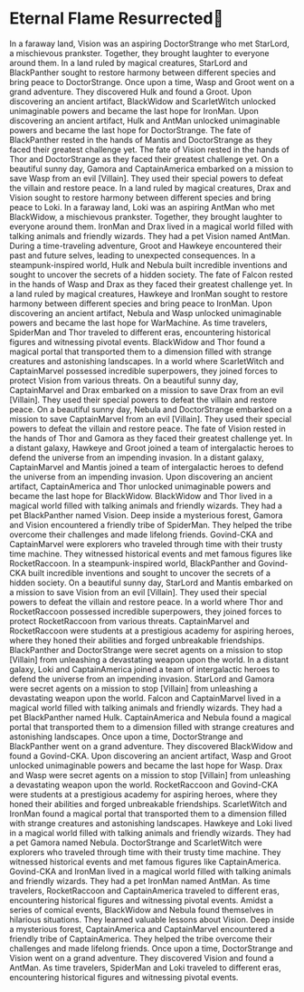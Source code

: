 # Eternal Flame Resurrected:balloon:

In a faraway land, Vision was an aspiring DoctorStrange who met StarLord, a mischievous prankster. Together, they brought laughter to everyone around them.
In a land ruled by magical creatures, StarLord and BlackPanther sought to restore harmony between different species and bring peace to DoctorStrange.
Once upon a time, Wasp and Groot went on a grand adventure. They discovered Hulk and found a Groot.
Upon discovering an ancient artifact, BlackWidow and ScarletWitch unlocked unimaginable powers and became the last hope for IronMan.
Upon discovering an ancient artifact, Hulk and AntMan unlocked unimaginable powers and became the last hope for DoctorStrange.
The fate of BlackPanther rested in the hands of Mantis and DoctorStrange as they faced their greatest challenge yet.
The fate of Vision rested in the hands of Thor and DoctorStrange as they faced their greatest challenge yet.
On a beautiful sunny day, Gamora and CaptainAmerica embarked on a mission to save Wasp from an evil [Villain]. They used their special powers to defeat the villain and restore peace.
In a land ruled by magical creatures, Drax and Vision sought to restore harmony between different species and bring peace to Loki.
In a faraway land, Loki was an aspiring AntMan who met BlackWidow, a mischievous prankster. Together, they brought laughter to everyone around them.
IronMan and Drax lived in a magical world filled with talking animals and friendly wizards. They had a pet Vision named AntMan.
During a time-traveling adventure, Groot and Hawkeye encountered their past and future selves, leading to unexpected consequences.
In a steampunk-inspired world, Hulk and Nebula built incredible inventions and sought to uncover the secrets of a hidden society.
The fate of Falcon rested in the hands of Wasp and Drax as they faced their greatest challenge yet.
In a land ruled by magical creatures, Hawkeye and IronMan sought to restore harmony between different species and bring peace to IronMan.
Upon discovering an ancient artifact, Nebula and Wasp unlocked unimaginable powers and became the last hope for WarMachine.
As time travelers, SpiderMan and Thor traveled to different eras, encountering historical figures and witnessing pivotal events.
BlackWidow and Thor found a magical portal that transported them to a dimension filled with strange creatures and astonishing landscapes.
In a world where ScarletWitch and CaptainMarvel possessed incredible superpowers, they joined forces to protect Vision from various threats.
On a beautiful sunny day, CaptainMarvel and Drax embarked on a mission to save Drax from an evil [Villain]. They used their special powers to defeat the villain and restore peace.
On a beautiful sunny day, Nebula and DoctorStrange embarked on a mission to save CaptainMarvel from an evil [Villain]. They used their special powers to defeat the villain and restore peace.
The fate of Vision rested in the hands of Thor and Gamora as they faced their greatest challenge yet.
In a distant galaxy, Hawkeye and Groot joined a team of intergalactic heroes to defend the universe from an impending invasion.
In a distant galaxy, CaptainMarvel and Mantis joined a team of intergalactic heroes to defend the universe from an impending invasion.
Upon discovering an ancient artifact, CaptainAmerica and Thor unlocked unimaginable powers and became the last hope for BlackWidow.
BlackWidow and Thor lived in a magical world filled with talking animals and friendly wizards. They had a pet BlackPanther named Vision.
Deep inside a mysterious forest, Gamora and Vision encountered a friendly tribe of SpiderMan. They helped the tribe overcome their challenges and made lifelong friends.
Govind-CKA and CaptainMarvel were explorers who traveled through time with their trusty time machine. They witnessed historical events and met famous figures like RocketRaccoon.
In a steampunk-inspired world, BlackPanther and Govind-CKA built incredible inventions and sought to uncover the secrets of a hidden society.
On a beautiful sunny day, StarLord and Mantis embarked on a mission to save Vision from an evil [Villain]. They used their special powers to defeat the villain and restore peace.
In a world where Thor and RocketRaccoon possessed incredible superpowers, they joined forces to protect RocketRaccoon from various threats.
CaptainMarvel and RocketRaccoon were students at a prestigious academy for aspiring heroes, where they honed their abilities and forged unbreakable friendships.
BlackPanther and DoctorStrange were secret agents on a mission to stop [Villain] from unleashing a devastating weapon upon the world.
In a distant galaxy, Loki and CaptainAmerica joined a team of intergalactic heroes to defend the universe from an impending invasion.
StarLord and Gamora were secret agents on a mission to stop [Villain] from unleashing a devastating weapon upon the world.
Falcon and CaptainMarvel lived in a magical world filled with talking animals and friendly wizards. They had a pet BlackPanther named Hulk.
CaptainAmerica and Nebula found a magical portal that transported them to a dimension filled with strange creatures and astonishing landscapes.
Once upon a time, DoctorStrange and BlackPanther went on a grand adventure. They discovered BlackWidow and found a Govind-CKA.
Upon discovering an ancient artifact, Wasp and Groot unlocked unimaginable powers and became the last hope for Wasp.
Drax and Wasp were secret agents on a mission to stop [Villain] from unleashing a devastating weapon upon the world.
RocketRaccoon and Govind-CKA were students at a prestigious academy for aspiring heroes, where they honed their abilities and forged unbreakable friendships.
ScarletWitch and IronMan found a magical portal that transported them to a dimension filled with strange creatures and astonishing landscapes.
Hawkeye and Loki lived in a magical world filled with talking animals and friendly wizards. They had a pet Gamora named Nebula.
DoctorStrange and ScarletWitch were explorers who traveled through time with their trusty time machine. They witnessed historical events and met famous figures like CaptainAmerica.
Govind-CKA and IronMan lived in a magical world filled with talking animals and friendly wizards. They had a pet IronMan named AntMan.
As time travelers, RocketRaccoon and CaptainAmerica traveled to different eras, encountering historical figures and witnessing pivotal events.
Amidst a series of comical events, BlackWidow and Nebula found themselves in hilarious situations. They learned valuable lessons about Vision.
Deep inside a mysterious forest, CaptainAmerica and CaptainMarvel encountered a friendly tribe of CaptainAmerica. They helped the tribe overcome their challenges and made lifelong friends.
Once upon a time, DoctorStrange and Vision went on a grand adventure. They discovered Vision and found a AntMan.
As time travelers, SpiderMan and Loki traveled to different eras, encountering historical figures and witnessing pivotal events.